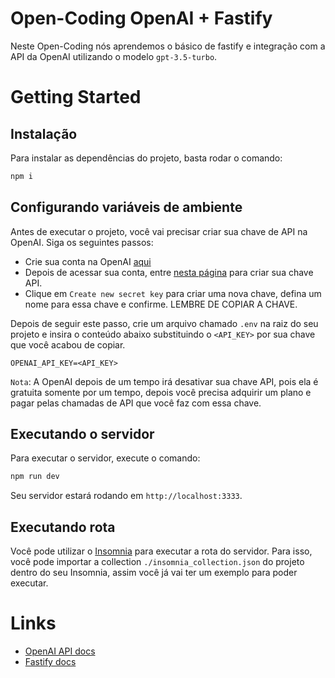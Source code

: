 # Open-Coding OpenAI + Fastify

Neste Open-Coding nós aprendemos o básico de fastify e integração com a API da OpenAI utilizando o modelo `gpt-3.5-turbo`.

# Getting Started

## Instalação

Para instalar as dependências do projeto, basta rodar o comando:

```bash
npm i
```

## Configurando variáveis de ambiente

Antes de executar o projeto, você vai precisar criar sua chave de API na OpenAI. Siga os seguintes passos:

- Crie sua conta na OpenAI [aqui](https://platform.openai.com)
- Depois de acessar sua conta, entre [nesta página](https://platform.openai.com/api-keys) para criar sua chave API.
- Clique em `Create new secret key` para criar uma nova chave, defina um nome para essa chave e confirme. LEMBRE DE COPIAR A CHAVE.

Depois de seguir este passo, crie um arquivo chamado `.env` na raiz do seu projeto e insira o conteúdo abaixo substituindo o `<API_KEY>` por sua chave que você acabou de copiar.

```text
OPENAI_API_KEY=<API_KEY>
```

`Nota`: A OpenAI depois de um tempo irá desativar sua chave API, pois ela é gratuita somente por um tempo, depois você precisa adquirir um plano e pagar pelas chamadas de API que você faz com essa chave.

## Executando o servidor

Para executar o servidor, execute o comando:

```bash
npm run dev
```

Seu servidor estará rodando em `http://localhost:3333`.

## Executando rota

Você pode utilizar o [Insomnia](https://insomnia.rest/download) para executar a rota do servidor. Para isso, você pode importar a collection `./insomnia_collection.json` do projeto dentro do seu Insomnia, assim você já vai ter um exemplo para poder executar.

# Links

- [OpenAI API docs](https://platform.openai.com/docs/api-reference)
- [Fastify docs](https://fastify.dev/docs/latest/)